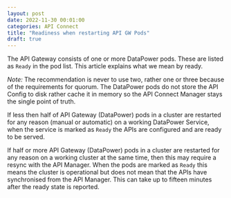 ```yaml
---
layout: post
date: 2022-11-30 00:01:00
categories: API Connect
title: "Readiness when restarting API GW Pods"
draft: true
---
```


The API Gateway consists of one or more DataPower pods. These are listed as `Ready` in the pod list. This article explains what we mean by ready.

<!--more-->

*Note:* The recommendation is never to use two, rather one or three because of the requirements for quorum. The DataPower pods do not store the API Config to disk rather cache it in memory so the API Connect Manager stays the single point of truth.


If less then half of API Gateway (DataPower) pods in a cluster are restarted for any reason (manual or automatic) on a working DataPower Service, when the service is marked as `Ready` the APIs are configured and are ready to be served.

If half or more API Gateway (DataPower) pods in a cluster are restarted for any reason on a working cluster at the same time, then this may require a resync with the API Manager. When the pods are marked as `Ready` this means the cluster is operational but does not mean that the APIs have synchronised from the API Manager. This can take up to fifteen minutes after the ready state is reported.
